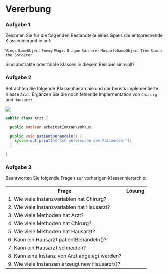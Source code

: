 # Vererbung

### Aufgabe 1
Zeichnen Sie für die folgenden Bestandteile eines Spiels die entsprechende Klassenhierarchie auf:

`Wings` `GameObject` `Enemy` `Magic` `Dragon` `Sorcerer` `MovableGameObject` `Tree` `Simon the Sorcerer`

Sind abstrakte oder finale Klassen in diesem Beispiel sinnvoll?

### Aufgabe 2
Betrachten Sie folgende Klassenhierarchie und die bereits implementierte Klasse `Arzt`. Ergänzen Sie die noch fehlende Implementation von `Chirurg` und `Hausarzt`.

![](class_diagram.png)

```java
public class Arzt {

  public boolean arbeitetImKrankenhaus;

  public void patientBehandeln() {
    System.out.println("Ich untersuche den Patienten!");
  }

}
```

### Aufgabe 3
Beantworten Sie folgende Fragen zur vorherigen Klassenhierarchie:

<table>
    <tr>
        <th>Frage</th>
        <th>Lösung</th>
    </tr>
    <tr>
        <td>1. Wie viele Instanzvariablen hat Chirurg?</td>
        <td></td>
    </tr>
    <tr>
        <td>2. Wie viele Instanzvariablen hat Hausarzt?</td>
        <td></td>
    </tr>
    <tr>
        <td>3. Wie viele Methoden hat Arzt?</td>
        <td></td>
    </tr>
    <tr>
        <td>4. Wie viele Methoden hat Chirurg? </td>
        <td></td>
    </tr>
    <tr>
        <td>5. Wie viele Methoden hat Hausarzt?</td>
        <td></td>
    </tr>
    <tr>
        <td>6. Kann ein Hausarzt patientBehandeln()? </td>
        <td></td>
    </tr>
    <tr>
        <td>7. Kann ein Hausarzt schneiden?</td>
        <td></td>
    </tr>
    <tr>
        <td>8. Kann eine Instanz von Arzt angelegt werden?</td>
        <td></td>
    </tr>
    <tr>
        <td>9. Wie viele Instanzen erzeugt new Hausarzt()?</td>
        <td></td>
    </tr>
</table>

